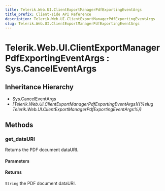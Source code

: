 ```yaml
---
title: Telerik.Web.UI.ClientExportManagerPdfExportingEventArgs
title_prefix: Client-side API Reference
description: Telerik.Web.UI.ClientExportManagerPdfExportingEventArgs
slug: Telerik.Web.UI.ClientExportManagerPdfExportingEventArgs
---
```


# Telerik.Web.UI.ClientExportManagerPdfExportingEventArgs : Sys.CancelEventArgs

## Inheritance Hierarchy

* Sys.CancelEventArgs
* *[Telerik.Web.UI.ClientExportManagerPdfExportingEventArgs]({%slug Telerik.Web.UI.ClientExportManagerPdfExportingEventArgs%})*


## Methods

###  get_dataURI 

Returns the PDF document dataURI. 

#### Parameters

#### Returns

`String` the PDF document dataURI. 

